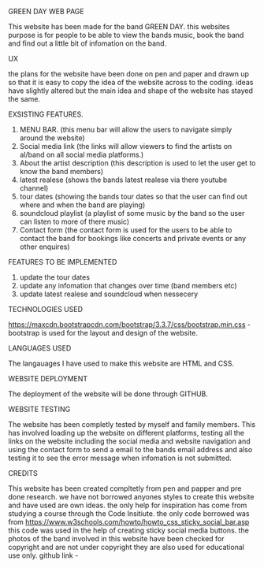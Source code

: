 GREEN DAY WEB PAGE 

This website has been made for the band GREEN DAY. this websites purpose is for 
people to be able to view the bands music, book the band and find out a little 
bit of infomation on the band.

UX

the plans for the website have been done on pen and paper and drawn up so that 
it is easy to copy the idea of the website across to the coding. ideas have slightly
altered but the main idea and shape of the website has stayed the same.

EXSISTING FEATURES. 

1. MENU BAR. (this menu bar will allow the users to navigate simply around the website)
2. Social media link (the links will allow viewers to find the artists on al/band on all social media platforms.)
3. About the artist description (this description is used to let the user get to know the band members)
4. latest realese (shows the bands latest realese via there youtube channel)
5. tour dates (showing the bands tour dates so that the user can find out where and when the band are playing)
6. soundcloud playlist (a playlist of some music by the band so the user can listen to more of there music)
7. Contact form (the contact form is used for the users to be able to contact the band for bookings like concerts and private events or any other enquires) 
   


FEATURES TO BE IMPLEMENTED 

1. update the tour dates
2. update any infomation that changes over time (band members etc)
3. update latest realese and soundcloud when nessecery 




TECHNOLOGIES USED

https://maxcdn.bootstrapcdn.com/bootstrap/3.3.7/css/bootstrap.min.css - bootstrap is used for the layout and design of the website.

LANGUAGES USED 

The langauages I have used to make this website are HTML and CSS. 

WEBSITE DEPLOYMENT 

The deployment of the website will be done through GITHUB. 

WEBSITE TESTING 

The website has been completly tested by myself and family members. This has involved loading up the website on different platforms, testing
all the links on the website including the social media and website navigation and using the contact form to send a email to the bands 
email address and also testing it to see the error message when infomation is not submitted. 


CREDITS 

This website has been created compltetly from pen and papper and pre done research. we have not borrowed anyones styles to create this website and have used are own ideas.
the only help for inspiration has come from studying a course through the Code Insitiute. the only code borrowed was from https://www.w3schools.com/howto/howto_css_sticky_social_bar.asp
this code was used in the help of creating sticky social media buttons. 
the photos of the band involved in this website have been checked for copyright and are not under copyright they are also used for educational use only. 
github link - 

